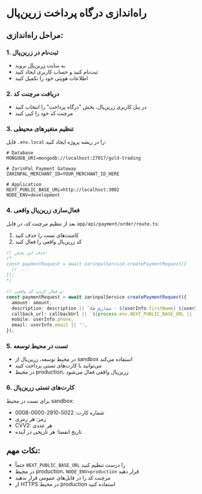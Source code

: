 # راه‌اندازی درگاه پرداخت زرین‌پال

## مراحل راه‌اندازی:

### 1. ثبت‌نام در زرین‌پال
- به سایت [زرین‌پال](https://www.zarinpal.com) بروید
- ثبت‌نام کنید و حساب کاربری ایجاد کنید
- اطلاعات هویتی خود را تکمیل کنید

### 2. دریافت مرچنت کد
- در پنل کاربری زرین‌پال، بخش "درگاه پرداخت" را انتخاب کنید
- مرچنت کد خود را کپی کنید

### 3. تنظیم متغیرهای محیطی
فایل `.env.local` را در ریشه پروژه ایجاد کنید:

```env
# Database
MONGODB_URI=mongodb://localhost:27017/gold-trading

# ZarinPal Payment Gateway
ZARINPAL_MERCHANT_ID=YOUR_MERCHANT_ID_HERE

# Application
NEXT_PUBLIC_BASE_URL=http://localhost:3002
NODE_ENV=development
```

### 4. فعال‌سازی زرین‌پال واقعی
بعد از تنظیم مرچنت کد، در فایل `app/api/payment/order/route.ts`:

1. کامنت‌های تست را حذف کنید
2. کد زرین‌پال واقعی را فعال کنید

```typescript
// حذف این بخش:
/*
const paymentRequest = await zarinpalService.createPaymentRequest({
  // ...
});
*/

// و فعال کردن کد واقعی:
const paymentRequest = await zarinpalService.createPaymentRequest({
  amount: amount,
  description: description || `سفارش طلا - ${userInfo.firstName} ${userInfo.lastName}`,
  callback_url: callbackUrl || `${process.env.NEXT_PUBLIC_BASE_URL || 'http://localhost:3000'}/payment/verify`,
  mobile: userInfo.phone,
  email: userInfo.email || '',
});
```

### 5. تست در محیط توسعه
- در محیط توسعه، زرین‌پال از sandbox استفاده می‌کند
- می‌توانید با کارت‌های تستی پرداخت کنید
- در محیط production، زرین‌پال واقعی فعال می‌شود

### 6. کارت‌های تستی زرین‌پال
برای تست در محیط sandbox:
- شماره کارت: 5022-2910-0000-0008
- رمز: هر رمزی
- CVV2: هر عددی
- تاریخ انقضا: هر تاریخی در آینده

## نکات مهم:
- حتماً `NEXT_PUBLIC_BASE_URL` را درست تنظیم کنید
- در محیط production، `NODE_ENV=production` قرار دهید
- مرچنت کد را در فایل‌های عمومی قرار ندهید
- از HTTPS در محیط production استفاده کنید
